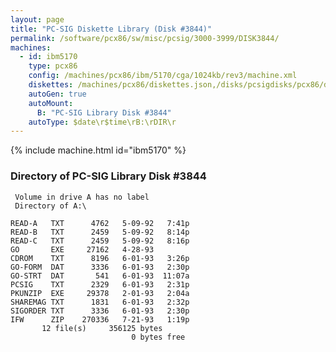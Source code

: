 ```yaml
---
layout: page
title: "PC-SIG Diskette Library (Disk #3844)"
permalink: /software/pcx86/sw/misc/pcsig/3000-3999/DISK3844/
machines:
  - id: ibm5170
    type: pcx86
    config: /machines/pcx86/ibm/5170/cga/1024kb/rev3/machine.xml
    diskettes: /machines/pcx86/diskettes.json,/disks/pcsigdisks/pcx86/diskettes.json
    autoGen: true
    autoMount:
      B: "PC-SIG Library Disk #3844"
    autoType: $date\r$time\rB:\rDIR\r
---
```


{% include machine.html id="ibm5170" %}

### Directory of PC-SIG Library Disk #3844

     Volume in drive A has no label
     Directory of A:\

    READ-A   TXT      4762   5-09-92   7:41p
    READ-B   TXT      2459   5-09-92   8:14p
    READ-C   TXT      2459   5-09-92   8:16p
    GO       EXE     27162   4-28-93
    CDROM    TXT      8196   6-01-93   3:26p
    GO-FORM  DAT      3336   6-01-93   2:30p
    GO-STRT  DAT       541   6-01-93  11:07a
    PCSIG    TXT      2329   6-01-93   2:31p
    PKUNZIP  EXE     29378   2-01-93   2:04a
    SHAREMAG TXT      1831   6-01-93   2:32p
    SIGORDER TXT      3336   6-01-93   2:30p
    IFW      ZIP    270336   7-21-93   1:19p
           12 file(s)     356125 bytes
                               0 bytes free
